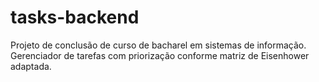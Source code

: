 # tasks-backend
Projeto de conclusão de curso de bacharel em sistemas de informação. Gerenciador de tarefas com priorização conforme matriz de Eisenhower adaptada.
